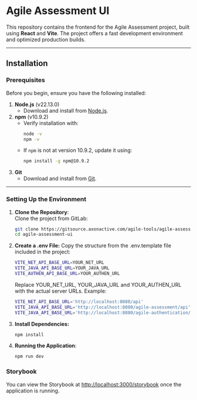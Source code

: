 # Agile Assessment UI  

This repository contains the frontend for the Agile Assessment project, built using **React** and **Vite**. The project offers a fast development environment and optimized production builds.  

---

## Installation  

### Prerequisites  
Before you begin, ensure you have the following installed:  
1. **Node.js** (v22.13.0)  
   - Download and install from [Node.js](https://nodejs.org/).  
2. **npm** (v10.9.2)  
   - Verify installation with:  
     ```bash
     node -v
     npm -v
     ```  
   - If `npm` is not at version 10.9.2, update it using:  
     ```bash
     npm install -g npm@10.9.2
     ```  
3. **Git**  
   - Download and install from [Git](https://git-scm.com/downloads).  

---

### Setting Up the Environment  

1. **Clone the Repository**:  
   Clone the project from GitLab:  
   ```bash
   git clone https://gitsource.axonactive.com/agile-tools/agile-assessment/agile-assessment-ui.git
   cd agile-assessment-ui
2. **Create a .env File:**
   Copy the structure from the .env.template file included in the project:
   ```bash
   VITE_NET_API_BASE_URL=YOUR_NET_URL
   VITE_JAVA_API_BASE_URL=YOUR_JAVA_URL
   VITE_AUTHEN_API_BASE_URL=YOUR_AUTHEN_URL
   ```
   
   Replace YOUR_NET_URL, YOUR_JAVA_URL and YOUR_AUTHEN_URL with the actual server URLs. Example:
   ```bash
   VITE_NET_API_BASE_URL='http://localhost:8080/api' 
   VITE_JAVA_API_BASE_URL='http://localhost:8080/agile-assessment/api'
   VITE_JAVA_API_BASE_URL='http://localhost:8080/agile-authentication/api'
3. **Install Dependencies:**
    ```bash
    npm install
4. **Running the Application**:
    ```bash
    npm run dev
    
### Storybook

You can view the Storybook at [http://localhost:3000/storybook](http://localhost:3000/storybook) once the application is running.
